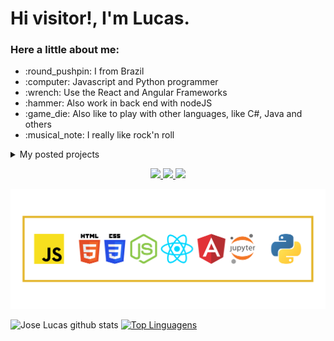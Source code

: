 <h1>Hi visitor!, I'm Lucas.</h1>

<h3>Here a little about me:</h3>
<ul>
  <li> :round_pushpin: I from Brazil</li>
  <li> :computer: Javascript and Python programmer</li>
  <li> :wrench: Use the React and Angular Frameworks</li>
  <li> :hammer: Also work in back end with nodeJS</li>
  <li> :game_die: Also like to play with other languages, like C#, Java and others</li>
  <li> :musical_note: I really like rock'n roll </li>
</ul>

<details>
  <summary>My posted projects</summary>
  
  [Tic Tac Toe](https://joselucasapp.github.io/Tic-tac-toe-game/)<br>
  [Currency prices against the BRL](https://brl-currency-converter.vercel.app/)
</details>

 <p align='center'>
  <a href="https://www.linkedin.com/in/jos%C3%A9-lucas-freitas-8ba524150/">
    <img src="https://img.shields.io/badge/Profile-LinkedIn-white.svg?colorA=#0000FF&colorB=2E2EFE&style=for-the-badge"/>
  </a>
  <a href="https://www.instagram.com/jlucasgf/?hl=pt-br">
    <img src="https://img.shields.io/badge/Profile-Instagram-white.svg?colorA=#A901DB&colorB=DF01D7&style=for-the-badge"/>
  </a>
  <a href="https://repl.it/@JoseLucasapp">
    <img src="https://img.shields.io/badge/Profile-Repl.it-white.svg?colorA=#000000&colorB=0000FF&style=for-the-badge"/>
  </a>
</p>
<img src='languages.png'/>

![Jose Lucas github stats](https://github-readme-stats.vercel.app/api?username=joselucasapp&show_icons=true&theme=radical&count_private=true)
[![Top Linguagens](https://github-readme-stats.vercel.app/api/top-langs/?username=joselucasapp&layout=compact&custom_title=JoseLucasapp+languages&langs_count=8)](https://github.com/anuraghazra/github-readme-stats)

<!--
**JoseLucasapp/JoseLucasapp** is a ✨ _special_ ✨ repository because its `README.md` (this file) appears on your GitHub profile.

Here are some ideas to get you started:

- 🔭 I’m currently working on ...
- 🌱 I’m currently learning ...
- 👯 I’m looking to collaborate on ...
- 🤔 I’m looking for help with ...
- 💬 Ask me about ...
- 📫 How to reach me: ...
- 😄 Pronouns: ...
- ⚡ Fun fact: ...
-->
